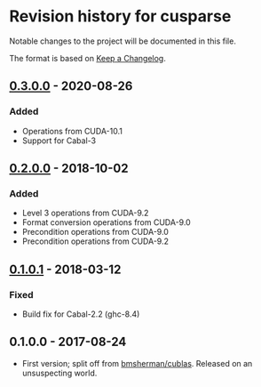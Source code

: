 # Revision history for cusparse

Notable changes to the project will be documented in this file.

The format is based on [Keep a Changelog](http://keepachangelog.com/).

## [0.3.0.0] - 2020-08-26
### Added
  * Operations from CUDA-10.1
  * Support for Cabal-3

## [0.2.0.0] - 2018-10-02
### Added
  * Level 3 operations from CUDA-9.2
  * Format conversion operations from CUDA-9.0
  * Precondition operations from CUDA-9.0
  * Precondition operations from CUDA-9.2

## [0.1.0.1] - 2018-03-12
### Fixed
  * Build fix for Cabal-2.2 (ghc-8.4)

## 0.1.0.0 - 2017-08-24

  * First version; split off from [bmsherman/cublas](https://github.com/bmsherman/cublas). Released on an unsuspecting world.

[0.3.0.0]:    https://github.com/tmcdonell/cusparse/compare/v0.2.0.0...v0.3.0.0
[0.2.0.0]:    https://github.com/tmcdonell/cusparse/compare/0.1.0.1...v0.2.0.0
[0.1.0.1]:    https://github.com/tmcdonell/cusparse/compare/0.1.0.0...0.1.0.1

